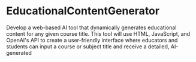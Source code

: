 # EducationalContentGenerator
Develop a web-based AI tool that dynamically generates educational content for any given course title. This tool will use HTML, JavaScript, and OpenAI's API to create a user-friendly interface where educators and students can input a course or subject title and receive a detailed, AI-generated
